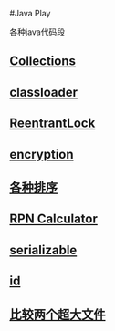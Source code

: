 #Java Play

各种java代码段

## [Collections](javacode/src/main/java/com/demo/collections/Collections.md)

## [classloader](javacode/src/main/java/com/demo/classloader/classloader.md)

## [ReentrantLock](javacode/src/main/java/com/demo/thread/ReentrantLock.md)

## [encryption](javacode/src/main/java/com/demo/encryption)

## [各种排序](javacode/src/main/java/com/demo/sorts)

## [RPN Calculator](javacode/src/main/java/com/demo/RPNCalculator)

## [serializable](javacode/src/main/java/com/demo/serializable)

## [id](javacode/src/main/java/com/demo/io)

## [比较两个超大文件](javacode/src/main/java/com/demo/compare2hugefiles)